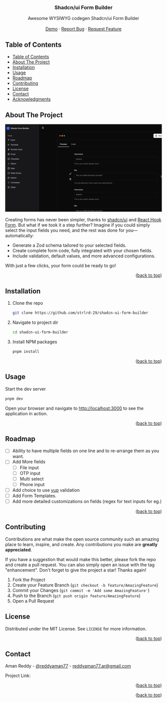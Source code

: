 <a id="readme-top"></a>

<h3 align="center">Shadcn/ui Form Builder</h3>

<p align="center">
  Awesome WYSIWYG codegen Shadcn/ui Form Builder
  <br />
  <br />
  <a href="https://forms.ouassim.tech" target="_blank">Demo</a>
  ·
  <a href="https://github.com/strlrd-29/shadcn-ui-form-builder/issues/new">Report Bug</a>
  ·
  <a href="https://github.com/strlrd-29/shadcn-ui-form-builder/issues/new">Request Feature</a>
</p>

## Table of Contents

- [Table of Contents](#table-of-contents)
- [About The Project](#about-the-project)
- [Installation](#installation)
- [Usage](#usage)
- [Roadmap](#roadmap)
- [Contributing](#contributing)
- [License](#license)
- [Contact](#contact)
- [Acknowledgments](#acknowledgments)

<!-- ABOUT THE PROJECT -->

## About The Project

[![Product Name Screen Shot][product-screenshot]](https://forms.ouassim.tech)

Creating forms has never been simpler, thanks to [shadcn/ui](https://ui.shadcn.com) and [React Hook Form](https://www.react-hook-form.com/). But what if we took it a step further? Imagine if you could simply select the input fields you need, and the rest was done for you—automatically:

- Generate a Zod schema tailored to your selected fields.
- Create complete form code, fully integrated with your chosen fields.
- Include validation, default values, and more advanced configurations.

With just a few clicks, your form could be ready to go!

<p align="right">(<a href="#readme-top">back to top</a>)</p>

<!-- GETTING STARTED -->

## Installation

1. Clone the repo

   ```sh
   git clone https://github.com/strlrd-29/shadcn-ui-form-builder
   ```

2. Navigate to project dir

   ```sh
   cd shadcn-ui-form-builder
   ```

3. Install NPM packages

   ```sh
   pnpm install
   ```

<p align="right">(<a href="#readme-top">back to top</a>)</p>

<!-- USAGE EXAMPLES -->

## Usage

Start the dev server

```sh
pnpm dev
```

Open your browser and navigate to [http://localhost:3000](http://localhost:3000) to see the application in action.

<p align="right">(<a href="#readme-top">back to top</a>)</p>

<!-- ROADMAP -->

## Roadmap

- [ ] Ability to have multiple fields on one line and to re-arrange them as you want.
- [ ] Add More fields
  - [ ] File input
  - [ ] OTP input
  - [ ] Multi select
  - [ ] Phone input
- [ ] Add choice to use [yup](https://github.com/jquense/yup?tab=readme-ov-file) validation
- [ ] Add Form Templates.
- [ ] Add more detailed customizations on fields (regex for text inputs for eg.)

<p align="right">(<a href="#readme-top">back to top</a>)</p>

<!-- CONTRIBUTING -->

## Contributing

Contributions are what make the open source community such an amazing place to learn, inspire, and create. Any contributions you make are **greatly appreciated**.

If you have a suggestion that would make this better, please fork the repo and create a pull request. You can also simply open an issue with the tag "enhancement".
Don't forget to give the project a star! Thanks again!

1. Fork the Project
2. Create your Feature Branch (`git checkout -b feature/AmazingFeature`)
3. Commit your Changes (`git commit -m 'Add some AmazingFeature'`)
4. Push to the Branch (`git push origin feature/AmazingFeature`)
5. Open a Pull Request

<!-- LICENSE -->

## License

Distributed under the MIT License. See `LICENSE` for more information.

<p align="right">(<a href="#readme-top">back to top</a>)</p>

<!-- CONTACT -->

## Contact

Aman Reddy - [@reddyaman77](https://twitter.com/reddyaman77) - <reddyaman77.ar@gmail.com>

Project Link:

<p align="right">(<a href="#readme-top">back to top</a>)</p>





<p align="right">(<a href="#readme-top">back to top</a>)</p>

[product-screenshot]: public/screenshot.png
